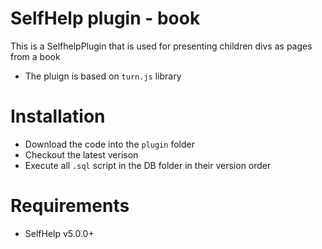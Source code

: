 # SelfHelp plugin - book

This is a SelfhelpPlugin that is used for presenting children divs as pages from a book

 - The pluign is based on `turn.js` library

# Installation

 - Download the code into the `plugin` folder
 - Checkout the latest verison 
 - Execute all `.sql` script in the DB folder in their version order

# Requirements

 - SelfHelp v5.0.0+
